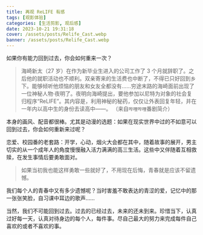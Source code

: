 ```yaml
---
title: 再观 ReLIFE 有感
tags: [观影体验]
categories: [生活剪影, 观后感]
date: 2023-10-21 19:31:18
cover: /assets/posts/Relife_Cast.webp
banner: /assets/posts/Relife_Cast.webp
---
```


如果你有能力回到过去，你会如何重来一次？

<!-- more -->

> 海崎新太（27 岁）在作为新毕业生进入的公司工作了 3 个月就辞职了。之后他的就职活动也不顺利。双亲寄来的生活费也中断了，不得已只好回到乡下。能够倾听他烦恼的朋友和女友全都没有……穷途末路的海崎面前出现了一位神秘人物·夜明了。夜明向海崎提出，要他参加以尼特为对象的社会复归程序“ReLIFE”。其内容是，利用神秘的秘药，仅仅让外表回复年轻，并在一年内以高中生的身份去读高中——。 （来自`哔哩哔哩`番剧简介）

本身的画风、配音都很棒。尤其是动漫的选题：如果在现实世界中过的不如意可以回到过去，你会如何重新来过呢？

恋爱、校园番的老套路：开学，心动，烟火大会都在其中，随着故事的展开，男主切实的从一个成年人的角度慢慢融入活力满满的高三生活。这些中又伴随着互相救赎，在发生事情后要勇敢面对。

> 如果当初我也能这样勇敢一些就好了，不用现在后悔，青春就是应该不留遗憾。

我们每个人的青春中又有多少遗憾呢？当时害羞不敢表达的青涩的爱，记忆中的那一张张笑脸，自习课中耳边的歌声……

当然，我们不可能回到过去。过去的已经过去，未来的还未到来。珍惜当下，认真过好每一天，认真对待身边的每个人，每件事。尽自己最大的努力来完成每件自己喜欢的或者不喜欢的事。
